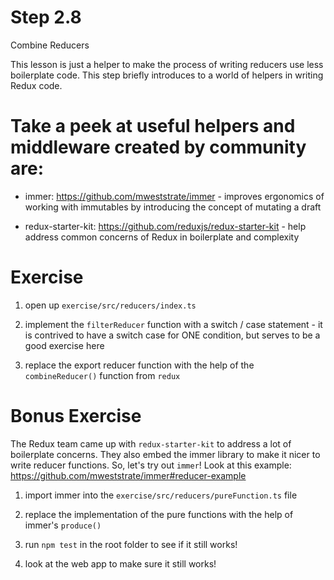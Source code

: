 # Step 2.8

Combine Reducers

This lesson is just a helper to make the process of writing reducers use less boilerplate code. This step briefly introduces to a world of helpers in writing Redux code.

# Take a peek at useful helpers and middleware created by community are:

- immer: https://github.com/mweststrate/immer - improves ergonomics of working with immutables by introducing the concept of mutating a draft

- redux-starter-kit: https://github.com/reduxjs/redux-starter-kit - help address common concerns of Redux in boilerplate and complexity

# Exercise

1. open up `exercise/src/reducers/index.ts`

2. implement the `filterReducer` function with a switch / case statement - it is contrived to have a switch case for ONE condition, but serves to be a good exercise here

3. replace the export reducer function with the help of the `combineReducer()` function from `redux`

# Bonus Exercise

The Redux team came up with `redux-starter-kit` to address a lot of boilerplate concerns. They also embed the immer library to make it nicer to write reducer functions. So, let's try out `immer`! Look at this example: https://github.com/mweststrate/immer#reducer-example

1. import immer into the `exercise/src/reducers/pureFunction.ts` file

2. replace the implementation of the pure functions with the help of immer's `produce()`

3. run `npm test` in the root folder to see if it still works!

4. look at the web app to make sure it still works!
